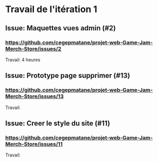 # Travail de l'itération 1

## Issue: Maquettes vues admin (#2)
### https://github.com/cegepmatane/projet-web-Game-Jam-Merch-Store/issues/2
Travail: 4 heures

## Issue: Prototype page supprimer (#13)
### https://github.com/cegepmatane/projet-web-Game-Jam-Merch-Store/issues/13
Travail: 

## Issue: Creer le style du site (#11)
### https://github.com/cegepmatane/projet-web-Game-Jam-Merch-Store/issues/11
Travail:
 
